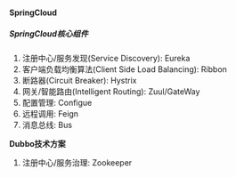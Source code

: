 #### SpringCloud

##### SpringCloud核心组件

1. 注册中心/服务发现(Service Discovery): Eureka
2. 客户端负载均衡算法(Client Side Load Balancing): Ribbon
3. 断路器(Circuit Breaker): Hystrix
4. 网关/智能路由(Intelligent Routing): Zuul/GateWay
5. 配置管理: Configue
6. 远程调用: Feign
7. 消息总线: Bus



**Dubbo技术方案**

1. 注册中心/服务治理: Zookeeper
